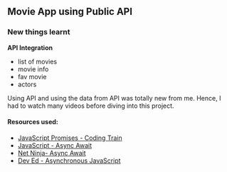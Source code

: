 ## Movie App using Public API

### New things learnt
**API Integration**

 - list of movies
 - movie info
 - fav movie
 - actors

Using API and using the data from API was totally new from me. 
Hence, I had to watch many videos before diving into this project. 

#### Resources used:
 - [JavaScript Promises - Coding Train](https://www.youtube.com/playlist?list=PLRqwX-V7Uu6bKLPQvPRNNE65kBL62mVfx)
 - [JavaScript - Async Await](https://www.youtube.com/playlist?list=PLRqwX-V7Uu6YxDKpFzf_2D84p0cyk4T7X)
 - [Net Ninja- Async Await](https://www.youtube.com/playlist?list=PL4cUxeGkcC9jx2TTZk3IGWKSbtugYdrlu)
 - [Dev Ed - Asynchronous JavaScript](https://www.youtube.com/watch?v=_8gHHBlbziw)